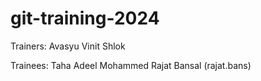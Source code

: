 # git-training-2024

Trainers:
Avasyu
Vinit
Shlok

Trainees:
Taha Adeel Mohammed
Rajat Bansal (rajat.bans)

